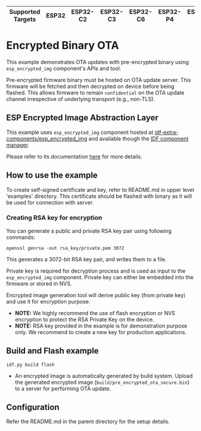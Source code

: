 | Supported Targets | ESP32 | ESP32-C2 | ESP32-C3 | ESP32-C6 | ESP32-P4 | ESP32-S2 | ESP32-S3 |
| ----------------- | ----- | -------- | -------- | -------- | -------- | -------- | -------- |

# Encrypted Binary OTA

This example demonstrates OTA updates with pre-encrypted binary using `esp_encrypted_img` component's APIs and tool.

Pre-encrypted firmware binary must be hosted on OTA update server.
This firmware will be fetched and then decrypted on device before being flashed.
This allows firmware to remain `confidential` on the OTA update channel irrespective of underlying transport (e.g., non-TLS).

## ESP Encrypted Image Abstraction Layer

This example uses `esp_encrypted_img` component hosted at [idf-extra-components/esp_encrypted_img](https://github.com/espressif/idf-extra-components/blob/master/esp_encrypted_img) and available though the [IDF component manager](https://components.espressif.com/component/espressif/esp_encrypted_img).

Please refer to its documentation [here](https://github.com/espressif/idf-extra-components/blob/master/esp_encrypted_img/README.md) for more details.


## How to use the example

To create self-signed certificate and key, refer to README.md in upper level 'examples' directory. This certificate should be flashed with binary as it will be used for connection with server.

### Creating RSA key for encryption

You can generate a public and private RSA key pair using following commands:

`openssl genrsa -out rsa_key/private.pem 3072`

This generates a 3072-bit RSA key pair, and writes them to a file.

Private key is required for decryption process and is used as input to the `esp_encrypted_img` component. Private key can either be embedded into the firmware or stored in NVS.

Encrypted image generation tool will derive public key (from private key) and use it for encryption purpose.

* **NOTE:** We highly recommend the use of flash encryption or NVS encryption to protect the RSA Private Key on the device.
* **NOTE:** RSA key provided in the example is for demonstration purpose only. We recommend to create a new key for production applications.

## Build and Flash example

```
idf.py build flash
```

* An encrypted image is automatically generated by build system. Upload the generated encrypted image (`build/pre_encrypted_ota_secure.bin`) to a server for performing OTA update.


## Configuration

Refer the README.md in the parent directory for the setup details.
